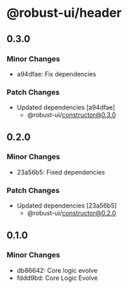 # @robust-ui/header

## 0.3.0

### Minor Changes

- a94dfae: Fix dependencies

### Patch Changes

- Updated dependencies [a94dfae]
  - @robust-ui/constructor@0.3.0

## 0.2.0

### Minor Changes

- 23a56b5: Fixed dependencies

### Patch Changes

- Updated dependencies [23a56b5]
  - @robust-ui/constructor@0.2.0

## 0.1.0

### Minor Changes

- db86642: Core logic evolve
- fddd9bd: Core Logic Evolve
